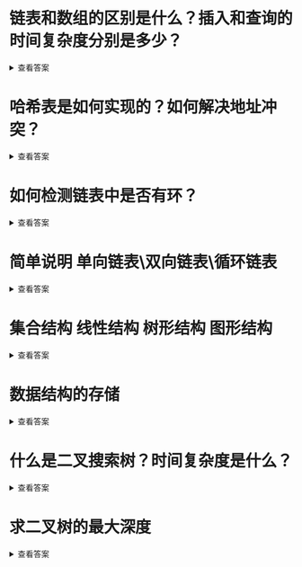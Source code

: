 # 链表和数组的区别是什么？插入和查询的时间复杂度分别是多少？
<details>
<summary>查看答案</summary>
  
数组是一个连续的内存空间，链表可以在内存的任何位置。数组查找比链表快，链表插入和删除比数组快。数组空间大小固定，链表空间大小不固定。

数组的插入复杂度o(n),链表是o(1)。数组查询的复杂度是o(n),链表是o(1)。
</details>

# 哈希表是如何实现的？如何解决地址冲突？
<details>
<summary>查看答案</summary>
  
哈希表其实是一个数组，数组的每一个元素是一个哈希字典。哈希字典通过内存地址的Hash值作为Key来存储。解决地址冲突方法有 
- 开放定址法
开放定址法可以分为三种
  - 线性探测(顺序查找下一个单元) 
  - 二次探测(左右两侧相互查找) 
  - 随机探测(随机查找下一个单元) 
- 再哈希法（通过修改Hash函数再次生成一个不重复的Hash值） 
- 链地址法
- 建立公共溢出区
</details>

# 如何检测链表中是否有环？
<details>
<summary>查看答案</summary>
  
- 顺序查找 每次出现新节点 就查询之前的所有节点看是否有重复的节点ID
- 通过哈希表 按照顺序查找 把出现的节点存在hash表中 之后新出的节点在hash表查看是否存在重复的节点ID
- 创建两个指针都指向头节点 指针1一次移动一个节点 指针2每次移动两个节点 如果两个指针指向的节点ID一样则证明有环
</details>

# 简单说明 单向链表\双向链表\循环链表
<details>
<summary>查看答案</summary>
  
  单项链表只有一个头比如火车，双向链表有两个头部，比如高铁和轻轨，地铁。循环链表，是头部和尾部相连。比如蛇环，
</details>

# 集合结构 线性结构 树形结构 图形结构
<details>
<summary>查看答案</summary>
  
  - 集合结构是一个集合中存在很多的元素，元素和元素之间没有任何的联系。
  - 线性结构是所有元素都在一条线上，可以是直线也可以是曲线。
  - 树形结构也就是元素存在一对多的关系。
  - 图形结构就好比一张蜘蛛网，多对多的关系。
</details>

# 数据结构的存储
<details>
<summary>查看答案</summary>
  
  数据结构的储存有两种方式
  - 顺序储存 数组
  - 链式储存 链表
</details>

# 什么是二叉搜索树？时间复杂度是什么？
<details>
<summary>查看答案</summary>
  
  二叉搜索树特点是左侧节点小于右侧节点，右侧节点大于父节点。时间复杂度o(log2(n))
</details>

# 求二叉树的最大深度
<details>
<summary>查看答案</summary>
  
- 循环递归
```objc
class Solution {
    func maxDepth(treeNode:TreeNode?) -> Int {
        guard let treeNode = treeNode else {
            return 0
        }
        let leftDepth = maxDepth(treeNode: treeNode.left)
        let rightDepth = maxDepth(treeNode: treeNode.right)
        return max(leftDepth, rightDepth) + 1
    }
}
```
- 迭代
```swift
class Solution {
    func maxDepth(treeNode:TreeNode?) -> Int {
        guard let treeNode = treeNode else {
            return 0
        }
        var stack:[(TreeNode?,Int)] = [(treeNode,1)]
        var maxDepth = 1
        while stack.count > 0 {
            let root = stack.removeFirst()
            let currentDepth = root.1
            guard let node = root.0 else {
                continue
            }
            maxDepth = max(maxDepth, currentDepth)
            stack.append((node.left,currentDepth + 1))
            stack.append((node.right,currentDepth + 1))
        }
        return maxDepth
    }
}
```
</details>

